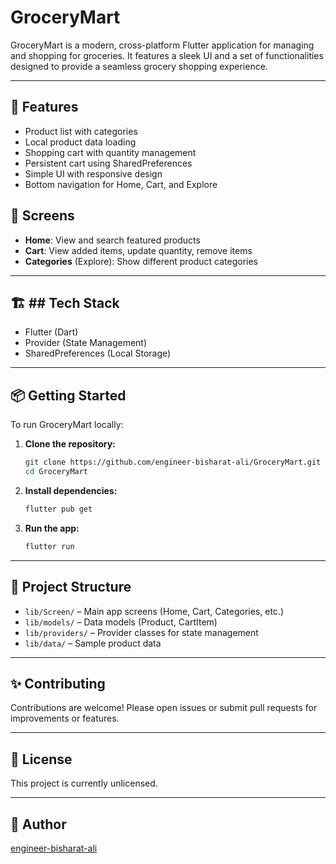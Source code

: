 # GroceryMart

GroceryMart is a modern, cross-platform Flutter application for managing and shopping for groceries. It features a sleek UI and a set of functionalities designed to provide a seamless grocery shopping experience.

---

## 🚀 Features

- Product list with categories
- Local product data loading
- Shopping cart with quantity management
- Persistent cart using SharedPreferences
- Simple UI with responsive design
- Bottom navigation for Home, Cart, and Explore

## 📱 Screens

- **Home**: View and search featured products
- **Cart**: View added items, update quantity, remove items
- **Categories** (Explore): Show different product categories
---

## 🏗️ ## Tech Stack

- Flutter (Dart)
- Provider (State Management)
- SharedPreferences (Local Storage)

---

## 📦 Getting Started

To run GroceryMart locally:

1. **Clone the repository:**
   ```sh
   git clone https://github.com/engineer-bisharat-ali/GroceryMart.git
   cd GroceryMart
   ```

2. **Install dependencies:**
   ```sh
   flutter pub get
   ```

3. **Run the app:**
   ```sh
   flutter run
   ```

---

## 📁 Project Structure

- `lib/Screen/` – Main app screens (Home, Cart, Categories, etc.)
- `lib/models/` – Data models (Product, CartItem)
- `lib/providers/` – Provider classes for state management
- `lib/data/` – Sample product data

---

## ✨ Contributing

Contributions are welcome! Please open issues or submit pull requests for improvements or features.

---

## 📄 License

This project is currently unlicensed.

---

## 👤 Author

[engineer-bisharat-ali](https://github.com/engineer-bisharat-ali)
